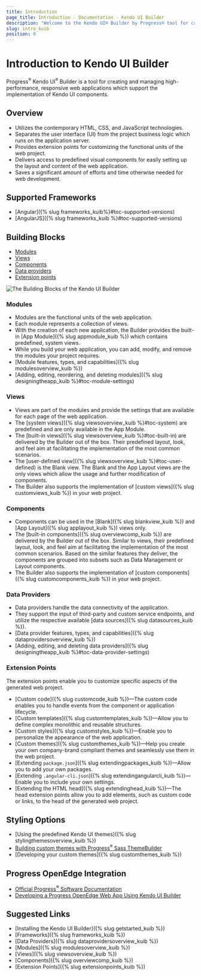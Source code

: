 ```yaml
---
title: Introduction
page_title: Introduction - Documentation - Kendo UI Builder
description: "Welcome to the Kendo UI® Builder by Progress® tool for creating and managing Angular and AngularJS-based web applications."
slug: intro_kuib
position: 0
---
```


# Introduction to Kendo UI Builder

Progress<sup>®</sup> Kendo UI<sup>®</sup> Builder is a tool for creating and managing high-performance, responsive web applications which support the implementation of Kendo UI components.

## Overview

* Utilizes the contemporary HTML, CSS, and JavaScript technologies.
* Separates the user interface (UI) from the project business logic which runs on the application server.
* Provides extension points for customizing the functional units of the web project.
* Delivers access to predefined visual components for easily setting up the layout and content of the web application.
* Saves a significant amount of efforts and time otherwise needed for web development.

## Supported Frameworks

* [Angular]({% slug frameworks_kuib%}#toc-supported-versions)
* [AngularJS]({% slug frameworks_kuib %}#toc-supported-versions)

## Building Blocks

* [Modules](#toc-modules)
* [Views](#toc-views)
* [Components](#toc-components)
* [Data providers](#toc-data-providers)
* [Extension points](#toc-extension-points)

<img src="../images/building_blocks_intro_kuib.png" class="img-responsive" alt="The Building Blocks of the Kendo UI Builder"/>

### Modules

* Modules are the functional units of the web application.
* Each module represents a collection of views.
* With the creation of each new application, the Builder provides the built-in [App Module]({% slug appmodule_kuib %}) which contains predefined, system views.
* While you build your web application, you can add, modify, and remove the modules your project requires.
* [Module features, types, and capabilities]({% slug modulesoverview_kuib %})
* [Adding, editing, reordering, and deleting modules]({% slug designingtheapp_kuib %}#toc-module-settings)

### Views

* Views are part of the modules and provide the settings that are available for each page of the web application.
* The [system views]({% slug viewsoverview_kuib %}#toc-system) are predefined and are only available in the App Module.
* The [built-in views]({% slug viewsoverview_kuib %}#toc-built-in) are delivered by the Builder out of the box. Their predefined layout, look, and feel aim at facilitating the implementation of the most common scenarios.
* The [user-defined view]({% slug viewsoverview_kuib %}#toc-user-defined) is the Blank view. The Blank and the App Layout views are the only views which allow the usage and further modification of components.  
* The Builder also supports the implementation of [custom views]({% slug customviews_kuib %}) in your web project.

### Components

* Components can be used in the [Blank]({% slug blankview_kuib %}) and [App Layout]({% slug applayout_kuib %}) views only.  
* The [built-in components]({% slug overviewcomp_kuib %}) are delivered by the Builder out of the box. Similar to views, their predefined layout, look, and feel aim at facilitating the implementation of the most common scenarios. Based on the similar features they deliver, the components are grouped into subsets such as Data Management or Layout components.
* The Builder also supports the implementation of [custom components]({% slug customcomponents_kuib %}) in your web project.  

### Data Providers

* Data providers handle the data connectivity of the application.
* They support the input of third-party and custom service endpoints, and utilize the respective available [data sources]({% slug datasources_kuib %}).
* [Data provider features, types, and capabilities]({% slug dataprovidersoverview_kuib %})
* [Adding, editing, and deleting data providers]({% slug designingtheapp_kuib %}#toc-data-provider-settings)

### Extension Points

The extension points enable you to customize specific aspects of the generated web project.

* [Custom code]({% slug customcode_kuib %})&mdash;The custom code enables you to handle events from the component or application lifecycle.
* [Custom templates]({% slug customtemplates_kuib %})&mdash;Allow you to define complex monolithic and reusable structures.
* [Custom styles]({% slug customstyles_kuib %})&mdash;Enable you to personalize the appearance of the web application.
* [Custom themes]({% slug customthemes_kuib %})&mdash;Help you create your own company-brand compliant themes and seamlessly use them in the web project.
* [Extending `package.json`]({% slug extendingpackages_kuib %})&mdash;Allow you to add your own packages.
* [Extending `.angular-cli.json`]({% slug extendingangularcli_kuib %})&mdash;Enable you to include your own settings.
* [Extending the HTML head]({% slug extendinghead_kuib %})&mdash;The head extension points allow you to add elements, such as custom code or links, to the head of the generated web project.

## Styling Options

* [Using the predefined Kendo UI themes]({% slug stylingthemesoverview_kuib %})
* [Building custom themes with Progress<sup>®</sup> Sass ThemeBuilder](http://themebuilder.telerik.com/)
* [Developing your custom themes]({% slug customthemes_kuib %})

## Progress OpenEdge Integration

* [Official Progress<sup>®</sup> Software Documentation](https://www.progress.com/documentation/kendo-ui-builder)
* [Developing a Progress OpenEdge Web App Using Kendo UI Builder](https://www.progress.com/services/education/openedge/developing-an-openedge-web-app-using-kendo-ui-builder)

## Suggested Links

* [Installing the Kendo UI Builder]({% slug getstarted_kuib %})
* [Frameworks]({% slug frameworks_kuib %})
* [Data Providers]({% slug dataprovidersoverview_kuib %})
* [Modules]({% slug modulesoverview_kuib %})
* [Views]({% slug viewsoverview_kuib %})
* [Components]({% slug overviewcomp_kuib %})
* [Extension Points]({% slug extensionpoints_kuib %})
